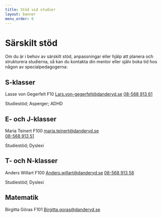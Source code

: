 ```yaml
---
title: Stöd vid studier
layout: banner
menu_order: 6
---
```

# Särskilt stöd
Om du är i behov av särskilt stöd, anpassningar eller hjälp att planera och strukturera studierna, så kan du kontakta din mentor eller själv boka tid hos någon av specialpedagogerna:

## S-klasser 
Lasse von Gegerfelt   F10
[Lars.von-gegerfelt@danderyd.se](mailto:Lars.von-gegerfelt@danderyd.se)
<a href="tel:08-568 913 61">08-568 913 61</a>

Studiestöd; Asperger; ADHD

## E- och J-klasser
Maria Teinert           F100
[maria.teinert@danderyd.se](mailto:maria.teinert@danderyd.se)                                                      
<a href="tel:08-568 913 51">08-568 913 51</a>

Studiestöd; Dyslexi 

## T- och N-klasser
Anders Willart        F100
[Anders.willart@danderyd.se](mailto:Anders.willart@danderyd.se)
<a href="tel:08-568 913 58">08-568 913 58</a>

Studiestöd; Dyslexi

## Matematik
Birgitta Göras        F101
[Birgitta.goras@danderyd.se](mailto:Birgitta.goras@danderyd.se)

